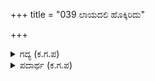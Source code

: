 +++
title = "039 ಲಾಯದಲಿ ಹೊಕ್ಕಿರಿದು"

+++

<details><summary>ಗದ್ಯ (ಕ.ಗ.ಪ) </summary>

39. ಲಾಯವನ್ನು ಪ್ರವೇಶಿಸಿ ಕುದುರೆಗಳನ್ನು ಇರಿದು ಯಮನಿಗೆ ಊಟಮಾಡಿಸಿದನು. ಖಡ್ಗದ ಹರಿತವಾದ ಅಲಗಿನಿಂದ ಆನೆಗಳನ್ನು ಯಮನಿಗೆ ಕೊಟ್ಟನು. ರಾಜನ ಸೈನ್ಯವು ಭೂಮಿಯ ಮೇಲಿನ ಅನೇಕ ಖಂಡಗಳಿದ್ದಂತೆ (ಭೂಭಾಗಗಳಿದ್ದಂತೆ) ಛಿದ್ರಛಿದ್ರವಾಯಿತು. ಪಾಂಡವ  ಸೈನ್ಯವನ್ನು ಅಶ್ವತ್ಥಾಮ ಬೇಸರವಿಲ್ಲದೇ ಕೊಂದ.
</details>

<details><summary>ಪದಾರ್ಥ (ಕ.ಗ.ಪ) </summary>

ಲಾಯ-ಕುದುರೆ ಆನೆಗಳನ್ನು ಕಟ್ಟುವ ಜಾಗ, ಬೀಯ-ಆಹಾರ, ಊಟ, ವ್ಯಯ (ಸಂ) ಅಂತಕ-ಯಮ, ಅಡಾಯುಧ-ಕತ್ತಿ, ಧಾರೆ-ಹರಿತವಾದ ಅಲಗು, ಕುಂಜರವ್ರಜ-ಆನೆಗಳ ಸಮೂಹ, ನವಖಂಡಾಯಮಾನ-ಛಿದ್ರಛಿದ್ರ, ಕಟಕ-ಸೈನ್ಯ
</details>
